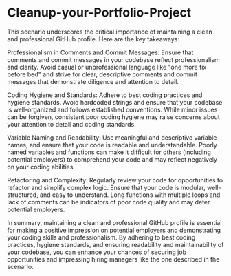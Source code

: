 # Cleanup-your-Portfolio-Project

This scenario underscores the critical importance of maintaining a clean and professional GitHub profile. Here are the key takeaways:

Professionalism in Comments and Commit Messages: Ensure that comments and commit messages in your codebase reflect professionalism and clarity. Avoid casual or unprofessional language like "one more fix before bed" and strive for clear, descriptive comments and commit messages that demonstrate diligence and attention to detail.

Coding Hygiene and Standards: Adhere to best coding practices and hygiene standards. Avoid hardcoded strings and ensure that your codebase is well-organized and follows established conventions. While minor issues can be forgiven, consistent poor coding hygiene may raise concerns about your attention to detail and coding standards.

Variable Naming and Readability: Use meaningful and descriptive variable names, and ensure that your code is readable and understandable. Poorly named variables and functions can make it difficult for others (including potential employers) to comprehend your code and may reflect negatively on your coding abilities.

Refactoring and Complexity: Regularly review your code for opportunities to refactor and simplify complex logic. Ensure that your code is modular, well-structured, and easy to understand. Long functions with multiple loops and lack of comments can be indicators of poor code quality and may deter potential employers.

In summary, maintaining a clean and professional GitHub profile is essential for making a positive impression on potential employers and demonstrating your coding skills and professionalism. By adhering to best coding practices, hygiene standards, and ensuring readability and maintainability of your codebase, you can enhance your chances of securing job opportunities and impressing hiring managers like the one described in the scenario.
